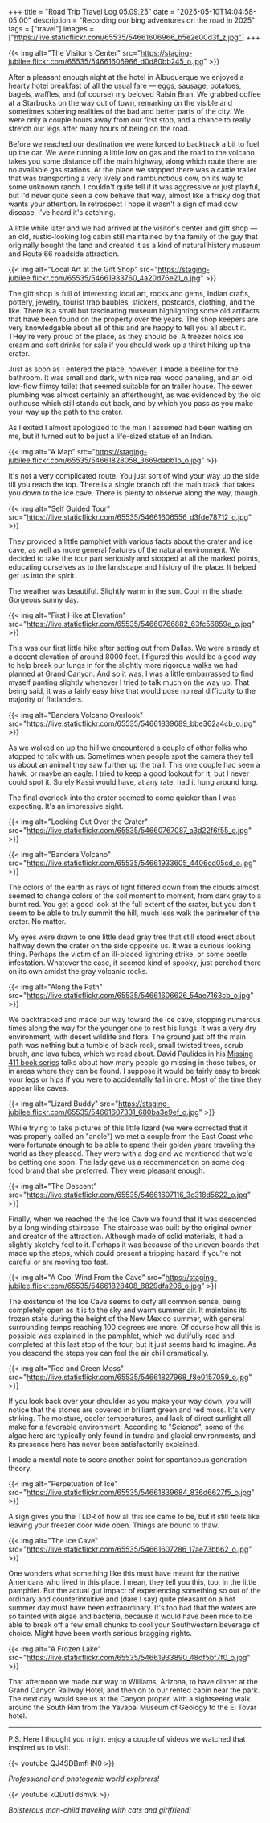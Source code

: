 +++
title = "Road Trip Travel Log 05.09.25"
date = "2025-05-10T14:04:58-05:00"
description = "Recording our bing adventures on the road in 2025"
tags = ["travel"]
images = ["https://live.staticflickr.com/65535/54661606966_b5e2e00d3f_z.jpg"]
+++

{{< img alt="The Visitor's Center" src="https://staging-jubilee.flickr.com/65535/54661606966_d0d80bb245_o.jpg" >}}

After a pleasant enough night at the hotel in Albuquerque we enjoyed a hearty hotel breakfast of all the usual fare — eggs, sausage, potatoes, bagels, waffles, and (of course) my beloved Raisin Bran. We grabbed coffee at a Starbucks on the way out of town, remarking on the visible and sometimes sobering realities of the bad and better parts of the city. We were only a couple hours away from our first stop, and a chance to really stretch our legs after many hours of being on the road.

<!--more-->
Before we reached our destination we were forced to backtrack a bit to fuel up the car. We were running a little low on gas and the road to the volcano takes you some distance off the main highway, along which route there are no available gas stations. At the place we stopped there was a cattle trailer that was transporting a very lively and rambunctious cow, on its way to some unknown ranch. I couldn't quite tell if it was aggressive or just playful, but I'd never quite seen a cow behave that way, almost like a frisky dog that wants your attention. In retrospect I hope it wasn't a sign of mad cow disease. I've heard it's catching. 

A little while later and we had arrived at the visitor's center and gift shop — an old, rustic-looking log cabin still maintained by the family of the guy that originally bought the land and created it as a kind of natural history museum and Route 66 roadside attraction. 

{{< img alt="Local Art at the Gift Shop" src="https://staging-jubilee.flickr.com/65535/54661933760_4a20d76e21_o.jpg" >}}

The gift shop is full of interesting local art, rocks and gems, Indian crafts, pottery, jewelry, tourist trap baubles, stickers, postcards, clothing, and the like. There is a small but fascinating museum highlighting some old artifacts that have been found on the property over the years. The shop keepers are very knowledgable about all of this and are happy to tell you all about it. THey're very proud of the place, as they should be. A freezer holds ice cream and soft drinks for sale if you should work up a thirst hiking up the crater. 

Just as soon as I entered the place, however, I made a beeline for the bathroom. It was  small and dark, with nice real wood paneling, and an old low-flow flimsy toilet that seemed suitable for an trailer house. The sewer plumbing was almost certainly an afterthought, as was evidenced by the old outhouse which still stands out back, and by which you pass as you make your way up the path to the crater.

As I exited I almost apologized to the man I assumed had been waiting on me, but it turned out to be just a life-sized statue of an Indian.

{{< img alt="A Map" src="https://staging-jubilee.flickr.com/65535/54661828058_3669dabb1b_o.jpg" >}}

It's not a very complicated route. You just sort of wind your way up the side till you reach the top. There is a single branch off the main track that takes you down to the ice cave. There is plenty to observe along the way, though.

{{< img alt="Self Guided Tour" src="https://live.staticflickr.com/65535/54661606556_d3fde78712_o.jpg" >}}

They provided a little pamphlet with various facts about the crater and ice cave, as well as more general features of the natural environment. We decided to take the tour part seriously and stopped at all the marked points, educating ourselves as to the landscape and history of the place. It helped get us into the spirit. 

The weather was beautiful. Slightly warm in the sun. Cool in the shade. Gorgeous sunny day.

{{< img alt="First Hike at Elevation" src="https://live.staticflickr.com/65535/54660766882_63fc56859e_o.jpg" >}}

This was our first little hike after setting out from Dallas. We were already at a decent elevation of around 8000 feet. I figured this would be a good way to help break our lungs in for the slightly more rigorous walks we had planned at Grand Canyon. And so it was. I was a little embarrassed to find myself panting slightly whenever I tried to talk much on the way up. That being said, it was a fairly easy hike that would pose no real difficulty to the majority of flatlanders.

{{< img alt="Bandera Volcano Overlook" src="https://live.staticflickr.com/65535/54661839689_bbe362a4cb_o.jpg" >}}

As we walked on up the hill we encountered a couple of other folks who stopped to talk with us. Sometimes when people spot the camera they tell us about an animal they saw further up the trail. This one couple had seen a hawk, or maybe an eagle. I tried to keep a good lookout for it, but I never could spot it. Surely Kassi would have, at any rate, had it hung around long. 

The final overlook into the crater seemed to come quicker than I was expecting. It's an impressive sight.

{{< img alt="Looking Out Over the Crater" src="https://live.staticflickr.com/65535/54660767087_a3d22f6f55_o.jpg" >}}

{{< img alt="Bandera Volcano" src="https://live.staticflickr.com/65535/54661933605_4406cd05cd_o.jpg" >}}

The colors of the earth as rays of light filtered down from the clouds almost seemed to change colors of the soil moment to moment, from dark gray to a burnt red. You get a good look at the full extent of the crater, but you don't seem to be able to truly summit the hill, much less walk the perimeter of the crater. No matter. 

My eyes were drawn to one little dead gray tree that still stood erect about halfway down the crater on the side opposite us. It was a curious looking thing. Perhaps the victim of an ill-placed lightning strike, or some beetle infestation. Whatever the case, it seemed kind of spooky, just perched there on its own amidst the gray volcanic rocks.

{{< img alt="Along the Path" src="https://live.staticflickr.com/65535/54661606626_54ae7163cb_o.jpg" >}}

We backtracked and made our way toward the ice cave, stopping numerous times along the way for the younger one to rest his lungs. It was a very dry environment, with desert wildlife and flora. The ground just off the main path was nothing but a tumble of black rock, small twisted trees, scrub brush, and lava tubes, which we read about. David Paulides in his [Missing 411 book series](https://www.canammissing.com/missing_411.html) talks about how many people go missing in those tubes, or in areas where they can be found. I suppose it would be fairly easy to break your legs or hips if you were to accidentally fall in one. Most of the time they appear like caves. 

{{< img alt="Lizard Buddy" src="https://staging-jubilee.flickr.com/65535/54661607331_680ba3e9ef_o.jpg" >}}

While trying to take pictures of this little lizard (we were corrected that it was properly called an "anole") we met a couple from the East Coast who were fortunate enough to be able to spend their golden years traveling the world as they pleased. They were with a dog and we mentioned that we'd be getting one soon. The lady gave us a recommendation on some dog food brand that she preferred. They were pleasant enough.  

{{< img alt="The Descent" src="https://live.staticflickr.com/65535/54661607116_3c318d5622_o.jpg" >}}

Finally, when we reached the the Ice Cave we found that it was descended by a long winding staircase. The staircase was built by the original owner and creator of the attraction. Although made of solid materials, it had a slightly sketchy feel to it. Perhaps it was because of the uneven boards that made up the steps, which could present a tripping hazard if you're not careful or are moving too fast.

{{< img alt="A Cool Wind From the Cave" src="https://staging-jubilee.flickr.com/65535/54661828408_8829dfa206_o.jpg" >}}

The existence of the Ice Cave seems to defy all common sense, being completely open as it is to the sky and warm summer air. It maintains its frozen state during the height of the New Mexico summer, with general surrounding temps reaching 100 degrees ore more. Of course how all this is possible was explained in the pamphlet, which we dutifully read and completed at this last stop of the tour, but it just seems hard to imagine. As you descend the steps you can feel the air chill dramatically. 

{{< img alt="Red and Green Moss" src="https://live.staticflickr.com/65535/54661827968_f8e0157059_o.jpg" >}}

If you look back over your shoulder as you make your way down, you will notice that the stones are covered in brilliant green and red moss. It's very striking. The moisture, cooler temperatures, and lack of direct sunlight all make for a favorable environment. According to "Science", some of the algae here are typically only found in tundra and glacial environments, and its presence here has never been satisfactorily explained.

I made a mental note to score another point for spontaneous generation theory.

{{< img alt="Perpetuation of Ice" src="https://live.staticflickr.com/65535/54661839684_836d6627f5_o.jpg" >}}

A sign gives you the TLDR of how all this ice came to be, but it still feels like leaving your freezer door wide open. Things are bound to thaw. 

{{< img alt="The Ice Cave" src="https://live.staticflickr.com/65535/54661607286_17ae73bb62_o.jpg" >}}

One wonders what something like this must have meant for the native Americans who lived in this place. I mean, they tell you this, too, in the little pamphlet. But the actual gut impact of experiencing something so out of the ordinary and counterintuitive and (dare I say) quite pleasant on a hot summer day must have been extraordinary. It's too bad that the waters are so tainted with algae and bacteria, because it would have been nice to be able to break off a few small chunks to cool your Southwestern beverage of choice. Might have been worth serious bragging rights.

{{< img alt="A Frozen Lake" src="https://live.staticflickr.com/65535/54661933890_48df5bf7f0_o.jpg" >}}

That afternoon we made our way to Williams, Arizona, to have dinner at the Grand Canyon Railway Hotel, and then on to our rented cabin near the park. The next day would see us at the Canyon proper, with a sightseeing walk around the South Rim from the Yavapai Museum of Geology to the El Tovar hotel. 

-----

P.S. Here I thought you might enjoy a couple of videos we watched that inspired us to visit.

{{< youtube QJ4SDBmfHN0 >}}

*Professional and photogenic world explorers!*

{{< youtube kQDutTd6mvk >}}

*Boisterous man-child traveling with cats and girlfriend!* 
